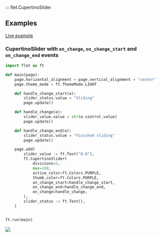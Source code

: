 ::: flet.CupertinoSlider

## Examples

[Live example](https://flet-controls-gallery.fly.dev/input/cupertinoslider)

### CupertinoSlider with `on_change`, `on_change_start` and `on_change_end` events



```python
import flet as ft

def main(page):
    page.horizontal_alignment = page.vertical_alignment = "center"
    page.theme_mode = ft.ThemeMode.LIGHT

    def handle_change_start(e):
        slider_status.value = "Sliding"
        page.update()

    def handle_change(e):
        slider_value.value = str(e.control.value)
        page.update()

    def handle_change_end(e):
        slider_status.value = "Finished sliding"
        page.update()

    page.add(
        slider_value := ft.Text("0.0"),
        ft.CupertinoSlider(
            divisions=5,
            max=100,
            active_color=ft.Colors.PURPLE,
            thumb_color=ft.Colors.PURPLE,
            on_change_start=handle_change_start,
            on_change_end=handle_change_end,
            on_change=handle_change,
        ),
        slider_status := ft.Text(),
    )


ft.run(main)
```


<img src="/img/docs/controls/cupertinoslider/cupertino-slider-with-events.gif" className="screenshot-30"/>
